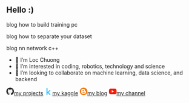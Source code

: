 ## Hello :)
blog how to build training pc

blog how to separate your dataset

blog nn network c++

- 👋 I’m Loc Chuong
- 👀 I’m interested in coding, robotics, technology and science
- 💞️ I’m looking to collaborate on machine learning, data science, and backend

<a href="https://github.com/iteam1"><img src='./assets/github.png' width='4%'>my projects</a>
<a href="https://www.kaggle.com/locchuong"><img src='./assets/kaggle.png' width='4%'>my kaggle</a>
<a href="https://locchuong96.github.io/me/"><img src='./assets/blog.png' width='4%'>my blog</a>
<a href="https://www.youtube.com/channel/UCiq2V2Pym7QD-o9LHFEFo9Q"><img src='./assets/youtube.png' width='4%'>my channel</a>
<!-- <a href="https://locchuong96.github.io/resume/"><img src='./assets/cv.png' width='4%'>my cv</a> -->
